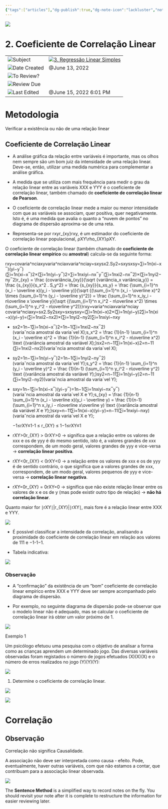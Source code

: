 ```yaml
---
{"tags":["articles"],"dg-publish":true,"dg-note-icon":"lackluster","noteIcon":"lackluster","permalink":"/04-resources-material-para-zettel/elearning/2-coeficiente-de-correlacao-linear/","dgPassFrontmatter":true,"created":"2025-10-16T10:21:45.852+01:00","updated":"2025-10-23T12:56:41.932+01:00"}
---
```



![](Dashboard/Attachments/icons_notes--sentence%205.png)

# 2. Coeficiente de Correlação Linear

|   |   |
|---|---|
|![](Dashboard/Attachments/arrow-northeast_gray%201176.svg)Subject|[![](Dashboard/Attachments/icons_graduate%205.png)3. Regressão Linear Simples](../Subjects/3%20Regress%C3%A3o%20Linear%20Simples%209558cc6271874dbc880a7ea7990d09e0.html)|
|![](Dashboard/Attachments/calendar_gray%201239.svg)Date Created|@June 13, 2022|
|![](Dashboard/Attachments/checkmark-square_gray%20657.svg)To Review?||
|![](Dashboard/Attachments/formula_gray%20476.svg)Review Due||
|![](Dashboard/Attachments/clock_gray%20108.svg)Last Edited|@June 15, 2022 6:01 PM|

# Metodologia

Verificar a existência ou não de uma relação linear

## Coeficiente de Correlação Linear

- A análise gráfica da relação entre variáveis é importante, mas os olhos nem sempre são um bom juiz da intensidade de uma relação linear. Deve-se, então, utilizar uma medida numérica para complementar a análise gráfica.

- A medida que se utiliza com mais frequência para medir o grau da relação linear entre as variáveis XXX﻿ e YYY﻿ é o coeficiente de correlação linear, também chamado de **coeficiente de correlação linear de Pearson**.

- O coeficiente de correlação linear mede a maior ou menor intensidade com que as variáveis se associam, quer positiva, quer negativamente. Isto é, é uma medida que avalia o quanto a “nuvem de pontos” no diagrama de dispersão aproxima-se de uma reta.

- Representa-se por rxyr_{xy}rxy​﻿, é um estimador do coeficiente de correlação linear populacional, ρXY\rho_{XY}ρXY​﻿.

O coeficiente de correlação linear (também chamado de **coeficiente de correlação linear empírico** ou **amostral**) calcula-se da seguinte forma:

rxy=covaria^nciaxyvaria^nciaxvaria^nciay=sxysx2.Sy2=sxysxsy=∑i=1n(xi−x‾)(yi−y‾)(∑i=1n(xi−x‾)2×(∑i=1n(yi−y‾)2=∑i=1nxiyi−nx‾y‾(∑i=1nxi2−nx‾2)×(∑i=1nyi2−ny‾2)r_{xy} = \frac {covariância_{xy}}{\sqrt {variância_x variância_y}} = \frac {s_{xy}}{s_x^2 . S_y^2} = \frac {s_{xy}}{s_xs_y} = \frac {\sum_{i=1}^n (x_i - \overline x)(y_i - \overline y)}{\sqrt {(\sum_{i=1}^n (x_i - \overline x)^2 \times (\sum_{i=1}^n (y_i - \overline y)^2}} = \frac {\sum_{i=1}^n x_iy_i - n\overline x \overline y}{\sqrt {(\sum_{i=1}^n x_i^2 - n\overline x^2) \times (\sum_{i=1}^n y_i^2 - n\overline y^2)}}rxy​=varia^nciax​varia^nciay​​covaria^nciaxy​​=sx2​.Sy2​sxy​​=sx​sy​sxy​​=(∑i=1n​(xi​−x)2×(∑i=1n​(yi​−y​)2​∑i=1n​(xi​−x)(yi​−y​)​=(∑i=1n​xi2​−nx2)×(∑i=1n​yi2​−ny​2)​∑i=1n​xi​yi​−nxy​​﻿

- sx2=1n−1∑i=1n(xi−x‾)2=1n−1(∑i=1nxi2−nx‾2)(variaˆncia amostral da variaˊvel X);s_x^2 = \frac {1}{n-1} \sum_{i=1}^n (x_i - \overline x)^2 = \frac {1}{n-1} (\sum_{i=1}^n x_i^2 - n\overline x^2) \text {(variância amostral da variável $X$);}sx2​=n−11​∑i=1n​(xi​−x)2=n−11​(∑i=1n​xi2​−nx2)(variaˆncia amostral da variaˊvel X);﻿

- sy2=1n−1∑i=1n(yi−y‾)2=1n−1(∑i=1nyi2−ny‾2)(variaˆncia amostral da variaˊvel Y);s_y^2 = \frac {1}{n-1} \sum_{i=1}^n (y_i - \overline y)^2 = \frac {1}{n-1} (\sum_{i=1}^n y_i^2 - n\overline y^2) \text {(variância amostral da variável $Y$);}sy2​=n−11​∑i=1n​(yi​−y​)2=n−11​(∑i=1n​yi2​−ny​2)(variaˆncia amostral da variaˊvel Y);﻿

- sxy=1n−1∑i=1n(xi−x‾)(yi−y‾)=1n−1(∑i=1nxiyi−nx‾y‾)(variaˆncia amostral da variaˊvel X e Y);s_{xy} = \frac {1}{n-1} \sum_{i=1}^n (x_i - \overline x)(y_i - \overline y) = \frac {1}{n-1} (\sum_{i=1}^n x_iy_i - n\overline x\overline y) \text {(variância amostral da variável $X$ e $Y$);}sxy​=n−11​∑i=1n​(xi​−x)(yi​−y​)=n−11​(∑i=1n​xi​yi​−nxy​)(variaˆncia amostral da variaˊvel X e Y);﻿
    
    −1≤rXY≤1-1 ≤ r_{XY} ≤ 1−1≤rXY​≤1﻿
    

- rXY>0r_{XY} > 0rXY​>0﻿ → significa que a relação entre os valores de xxx﻿ e os de yyy﻿ é do mesmo sentido, isto é, a valores grandes de xxx﻿ correspondem, de um modo geral, valores grandes de yyy﻿ e vice-versa → **correlação linear positiva**.

- rXY<0r_{XY} < 0rXY​<0﻿ → a relação entre os valores de xxx﻿ e os de yyy﻿ é de sentido contrário, o que significa que a valores grandes de xxx﻿, correspondem, de um modo geral, valores pequenos de yyy﻿ e vice-versa → **correlação linear negativa**.

- rXY=0r_{XY} = 0rXY​=0﻿ → significa que não existe relação linear entre os valores de x e os de y (mas pode existir outro tipo de relação) → **não há correlação linear**.

Quanto maior for ∣rXY∣|r_{XY}|∣rXY​∣﻿, mais fore é a relação linear entre XXX﻿ e YYY﻿.

[![](Dashboard/Attachments/5B83F7D5-077B-4A90-B53F-22AC08C943F6%201.jpeg)](1%20Diagrama%20de%20Dispers%C3%A3o%20ou%20Nuvem%20de%20Pontos/5B83F7D5-077B-4A90-B53F-22AC08C943F6.jpeg)

- É possível classificar a intensidade da correlação, analisando a proximidade do coeficiente de correlação linear em relação aos valores de 111﻿ e −1-1−1﻿.

- Tabela indicativa:

[![](Dashboard/Attachments/91D155CD-AA10-4259-92AC-9952D28E3E25%201.jpeg)](1%20Diagrama%20de%20Dispers%C3%A3o%20ou%20Nuvem%20de%20Pontos/91D155CD-AA10-4259-92AC-9952D28E3E25.jpeg)

### Observação

- A “confirmação” da existência de um “bom” coeficiente de correlação linear empírico entre XXX﻿ e YYY﻿ deve ser sempre acompanhado pelo diagrama de dispersão.

- Por exemplo, no seguinte diagrama de dispersão pode-se observar que o modelo linear não é adequado, mas se calcular o coeficiente de correlação linear irá obter um valor próximo de 1.

[![](Dashboard/Attachments/00D5FE80-9EF6-4E4A-841E-C676F6C94474%201.jpeg)](1%20Diagrama%20de%20Dispers%C3%A3o%20ou%20Nuvem%20de%20Pontos/00D5FE80-9EF6-4E4A-841E-C676F6C94474.jpeg)

Exemplo 1

Um psicólogo efetuou uma pesquisa com o objetivo de analisar a forma como as crianças aprendem um determinado jogo. Das diversas variáveis observadas foram registados o número de jogos efetuados (X)(X)(X)﻿ e o número de erros realizados no jogo (Y)(Y)(Y)﻿:

[![](Dashboard/Attachments/6F6BDD64-0A79-44B3-AFA7-372CD0461904%201.jpeg)](3%20Reta%20de%20Regress%C3%A3o/6F6BDD64-0A79-44B3-AFA7-372CD0461904.jpeg)

1. Determine o coeficiente de correlação linear.

[![](Dashboard/Attachments/26F62393-C62E-431A-801A-418534CA9F7C%201.jpeg)](1%20Diagrama%20de%20Dispers%C3%A3o%20ou%20Nuvem%20de%20Pontos/26F62393-C62E-431A-801A-418534CA9F7C.jpeg)

[![](Dashboard/Attachments/27CDA7CB-463E-412C-9DF5-0805E7A0A888%201.jpeg)](1%20Diagrama%20de%20Dispers%C3%A3o%20ou%20Nuvem%20de%20Pontos/27CDA7CB-463E-412C-9DF5-0805E7A0A888.jpeg)

# Correlação

## Observação

Correlação não significa Causalidade.

A associação não deve ser interpretada como causa - efeito. Pode, eventualmente, haver outras variáveis, com que não estamos a contar, que contribuam para a associação linear observada.

![](Dashboard/Attachments/icons_questions%205.png)

The **Sentence Method** is a simplified way to record notes on the fly. You should revisit your note after it is complete to restructure the information for easier reviewing later.